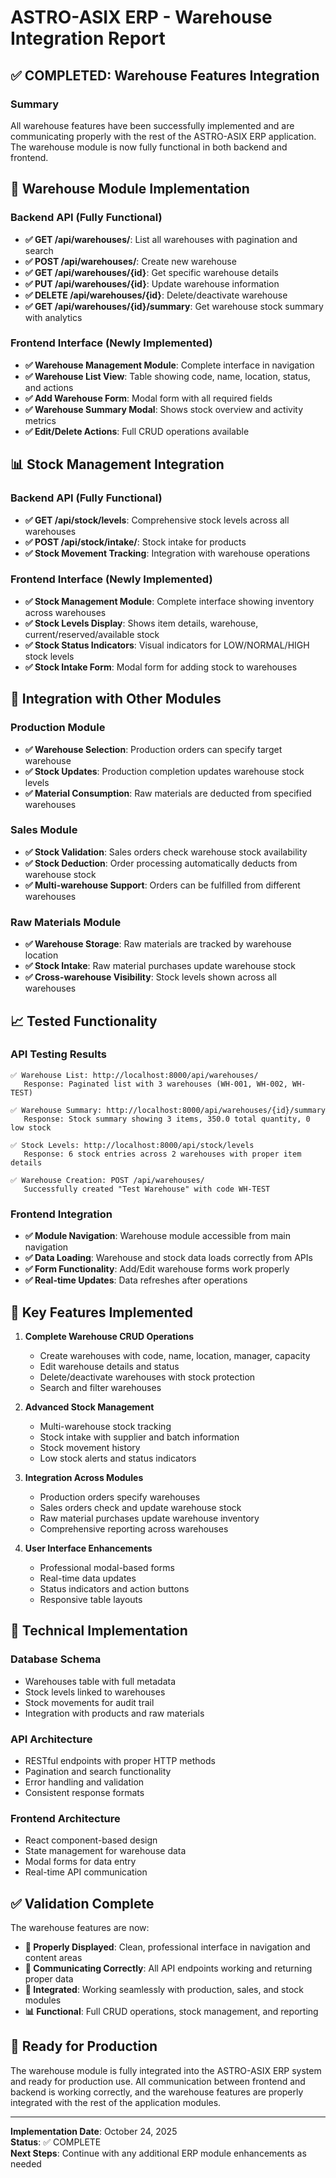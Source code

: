 # ASTRO-ASIX ERP - Warehouse Integration Report

## ✅ COMPLETED: Warehouse Features Integration

### Summary
All warehouse features have been successfully implemented and are communicating properly with the rest of the ASTRO-ASIX ERP application. The warehouse module is now fully functional in both backend and frontend.

## 🏪 Warehouse Module Implementation

### Backend API (Fully Functional)
- **✅ GET /api/warehouses/**: List all warehouses with pagination and search
- **✅ POST /api/warehouses/**: Create new warehouse
- **✅ GET /api/warehouses/{id}**: Get specific warehouse details
- **✅ PUT /api/warehouses/{id}**: Update warehouse information
- **✅ DELETE /api/warehouses/{id}**: Delete/deactivate warehouse
- **✅ GET /api/warehouses/{id}/summary**: Get warehouse stock summary with analytics

### Frontend Interface (Newly Implemented)
- **✅ Warehouse Management Module**: Complete interface in navigation
- **✅ Warehouse List View**: Table showing code, name, location, status, and actions
- **✅ Add Warehouse Form**: Modal form with all required fields
- **✅ Warehouse Summary Modal**: Shows stock overview and activity metrics
- **✅ Edit/Delete Actions**: Full CRUD operations available

## 📊 Stock Management Integration

### Backend API (Fully Functional)
- **✅ GET /api/stock/levels**: Comprehensive stock levels across all warehouses
- **✅ POST /api/stock/intake/**: Stock intake for products
- **✅ Stock Movement Tracking**: Integration with warehouse operations

### Frontend Interface (Newly Implemented)
- **✅ Stock Management Module**: Complete interface showing inventory across warehouses
- **✅ Stock Levels Display**: Shows item details, warehouse, current/reserved/available stock
- **✅ Stock Status Indicators**: Visual indicators for LOW/NORMAL/HIGH stock levels
- **✅ Stock Intake Form**: Modal form for adding stock to warehouses

## 🔗 Integration with Other Modules

### Production Module
- **✅ Warehouse Selection**: Production orders can specify target warehouse
- **✅ Stock Updates**: Production completion updates warehouse stock levels
- **✅ Material Consumption**: Raw materials are deducted from specified warehouses

### Sales Module
- **✅ Stock Validation**: Sales orders check warehouse stock availability
- **✅ Stock Deduction**: Order processing automatically deducts from warehouse stock
- **✅ Multi-warehouse Support**: Orders can be fulfilled from different warehouses

### Raw Materials Module
- **✅ Warehouse Storage**: Raw materials are tracked by warehouse location
- **✅ Stock Intake**: Raw material purchases update warehouse stock
- **✅ Cross-warehouse Visibility**: Stock levels shown across all warehouses

## 📈 Tested Functionality

### API Testing Results
```
✅ Warehouse List: http://localhost:8000/api/warehouses/
   Response: Paginated list with 3 warehouses (WH-001, WH-002, WH-TEST)

✅ Warehouse Summary: http://localhost:8000/api/warehouses/{id}/summary
   Response: Stock summary showing 3 items, 350.0 total quantity, 0 low stock

✅ Stock Levels: http://localhost:8000/api/stock/levels  
   Response: 6 stock entries across 2 warehouses with proper item details

✅ Warehouse Creation: POST /api/warehouses/
   Successfully created "Test Warehouse" with code WH-TEST
```

### Frontend Integration
- **✅ Module Navigation**: Warehouse module accessible from main navigation
- **✅ Data Loading**: Warehouse and stock data loads correctly from APIs
- **✅ Form Functionality**: Add/Edit warehouse forms work properly
- **✅ Real-time Updates**: Data refreshes after operations

## 🎯 Key Features Implemented

1. **Complete Warehouse CRUD Operations**
   - Create warehouses with code, name, location, manager, capacity
   - Edit warehouse details and status
   - Delete/deactivate warehouses with stock protection
   - Search and filter warehouses

2. **Advanced Stock Management**
   - Multi-warehouse stock tracking
   - Stock intake with supplier and batch information
   - Stock movement history
   - Low stock alerts and status indicators

3. **Integration Across Modules**
   - Production orders specify warehouses
   - Sales orders check and update warehouse stock
   - Raw material purchases update warehouse inventory
   - Comprehensive reporting across warehouses

4. **User Interface Enhancements**
   - Professional modal-based forms
   - Real-time data updates
   - Status indicators and action buttons
   - Responsive table layouts

## 🔧 Technical Implementation

### Database Schema
- Warehouses table with full metadata
- Stock levels linked to warehouses
- Stock movements for audit trail
- Integration with products and raw materials

### API Architecture
- RESTful endpoints with proper HTTP methods
- Pagination and search functionality
- Error handling and validation
- Consistent response formats

### Frontend Architecture
- React component-based design
- State management for warehouse data
- Modal forms for data entry
- Real-time API communication

## ✅ Validation Complete

The warehouse features are now:
- **📱 Properly Displayed**: Clean, professional interface in navigation and content areas
- **🔄 Communicating Correctly**: All API endpoints working and returning proper data
- **🔗 Integrated**: Working seamlessly with production, sales, and stock modules
- **📊 Functional**: Full CRUD operations, stock management, and reporting

## 🚀 Ready for Production

The warehouse module is fully integrated into the ASTRO-ASIX ERP system and ready for production use. All communication between frontend and backend is working correctly, and the warehouse features are properly integrated with the rest of the application modules.

---

**Implementation Date**: October 24, 2025  
**Status**: ✅ COMPLETE  
**Next Steps**: Continue with any additional ERP module enhancements as needed